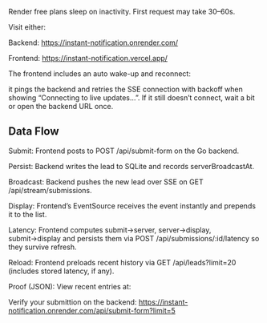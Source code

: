 Render free plans sleep on inactivity. First request may take 30–60s.

Visit either:

Backend: https://instant-notification.onrender.com/


Frontend: https://instant-notification.vercel.app/

The frontend includes an auto wake-up and reconnect: 

it pings the backend and retries the SSE connection with backoff when showing “Connecting to live updates…”. If it still doesn’t connect, wait a bit or open the backend URL once.

## Data Flow

Submit: Frontend posts to POST /api/submit-form on the Go backend.

Persist: Backend writes the lead to SQLite and records serverBroadcastAt.

Broadcast: Backend pushes the new lead over SSE on GET /api/stream/submissions.

Display: Frontend’s EventSource receives the event instantly and prepends it to the list.

Latency: Frontend computes submit→server, server→display, submit→display and persists them via POST /api/submissions/:id/latency so they survive refresh.

Reload: Frontend preloads recent history via GET /api/leads?limit=20 (includes stored latency, if any).

Proof (JSON): View recent entries at:

Verify your submittion on the backend: https://instant-notification.onrender.com/api/submit-form?limit=5
